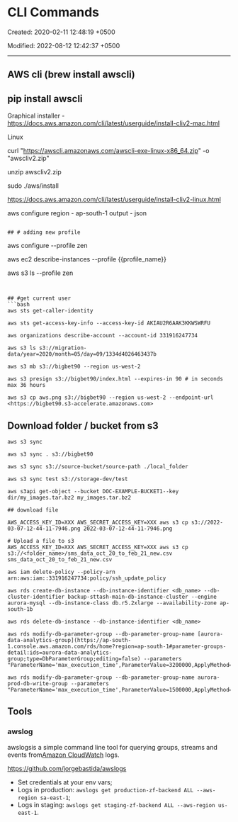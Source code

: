 # CLI Commands

Created: 2020-02-11 12:48:19 +0500

Modified: 2022-08-12 12:42:37 +0500

---

## AWS cli (brew install awscli)

## pip install awscli

Graphical installer - <https://docs.aws.amazon.com/cli/latest/userguide/install-cliv2-mac.html>

Linux

curl "<https://awscli.amazonaws.com/awscli-exe-linux-x86_64.zip>" -o "awscliv2.zip"

unzip awscliv2.zip

sudo ./aws/install

<https://docs.aws.amazon.com/cli/latest/userguide/install-cliv2-linux.html>

aws configure
region - ap-south-1
output - json
```

## # adding new profile
```
aws configure --profile zen

aws ec2 describe-instances --profile {{profile_name}}

aws s3 ls --profile zen
```


## #get current user
```bash
aws sts get-caller-identity

aws sts get-access-key-info --access-key-id AKIAU2R6AAK3KKWSWRFU

aws organizations describe-account --account-id 331916247734

aws s3 ls s3://migration-data/year=2020/month=05/day=09/1334d4026463437b

aws s3 mb s3://bigbet90 --region us-west-2

aws s3 presign s3://bigbet90/index.html --expires-in 90 # in seconds max 36 hours

aws s3 cp aws.png s3://bigbet90 --region us-west-2 --endpoint-url <https://bigbet90.s3-accelerate.amazonaws.com>
```


## Download folder / bucket from s3
```
aws s3 sync

aws s3 sync . s3://bigbet90

aws s3 sync s3://source-bucket/source-path ./local_folder

aws s3 sync test s3://storage-dev/test

aws s3api get-object --bucket DOC-EXAMPLE-BUCKET1--key dir/my_images.tar.bz2 my_images.tar.bz2

## download file

AWS_ACCESS_KEY_ID=XXX AWS_SECRET_ACCESS_KEY=XXX aws s3 cp s3://2022-03-07-12-44-11-7946.png 2022-03-07-12-44-11-7946.png

# Upload a file to s3
AWS_ACCESS_KEY_ID=XXX AWS_SECRET_ACCESS_KEY=XXX aws s3 cp s3://<folder_name>/sms_data_oct_20_to_feb_21_new.csv sms_data_oct_20_to_feb_21_new.csv

aws iam delete-policy --policy-arn arn:aws:iam::331916247734:policy/ssh_update_policy

aws rds create-db-instance --db-instance-identifier <db_name> --db-cluster-identifier backup-sttash-main-db-instance-cluster --engine aurora-mysql --db-instance-class db.r5.2xlarge --availability-zone ap-south-1b

aws rds delete-db-instance --db-instance-identifier <db_name>

aws rds modify-db-parameter-group --db-parameter-group-name [aurora-data-analytics-group](https://ap-south-1.console.aws.amazon.com/rds/home?region=ap-south-1#parameter-groups-detail:ids=aurora-data-analytics-group;type=DbParameterGroup;editing=false) --parameters "ParameterName='max_execution_time',ParameterValue=3200000,ApplyMethod=immediate"

aws rds modify-db-parameter-group --db-parameter-group-name aurora-prod-db-write-group --parameters "ParameterName='max_execution_time',ParameterValue=1500000,ApplyMethod=immediate"
```


## Tools

### awslog

awslogsis a simple command line tool for querying groups, streams and events from[Amazon CloudWatch](http://aws.amazon.com/cloudwatch/) logs.


<https://github.com/jorgebastida/awslogs>
-   Set credentials at your env vars;
-   Logs in production: `awslogs get production-zf-backend ALL --aws-region sa-east-1`;
-   Logs in staging: `awslogs get staging-zf-backend ALL --aws-region us-east-1`.
